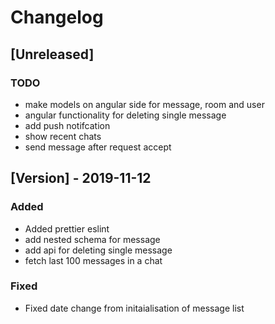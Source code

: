 # Changelog

## [Unreleased]

### TODO

- make models on angular side for message, room and user
- angular functionality for deleting single message
- add push notifcation
- show recent chats
- send message after request accept

## [Version] - 2019-11-12

### Added

- Added prettier eslint
- add nested schema for message
- add api for deleting single message
- fetch last 100 messages in a chat

### Fixed

- Fixed date change from initaialisation of message list
